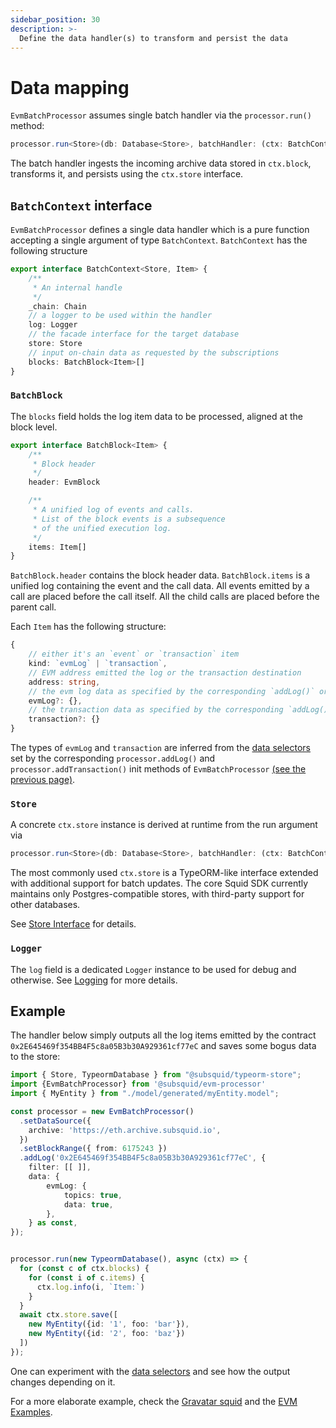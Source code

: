 ```yaml
---
sidebar_position: 30
description: >-
  Define the data handler(s) to transform and persist the data
---
```


# Data mapping


`EvmBatchProcessor` assumes single batch handler via the `processor.run()` method: 
```ts
processor.run<Store>(db: Database<Store>, batchHandler: (ctx: BatchContext<Store>) => Promise<void>)
```

The batch handler ingests the incoming archive data stored in `ctx.block`, transforms it, and persists using the `ctx.store` interface. 

## `BatchContext` interface

`EvmBatchProcessor` defines a single data handler which is a pure function accepting a single argument of type `BatchContext`. `BatchContext` has the following structure

```ts title="src/types/support.ts"
export interface BatchContext<Store, Item> {
    /**
     * An internal handle
     */
    _chain: Chain
    // a logger to be used within the handler
    log: Logger
    // the facade interface for the target database
    store: Store
    // input on-chain data as requested by the subscriptions
    blocks: BatchBlock<Item>[]
}
```

### `BatchBlock`

The `blocks` field holds the log item data to be processed, aligned at the block level.
```ts
export interface BatchBlock<Item> {
    /**
     * Block header
     */
    header: EvmBlock

    /**
     * A unified log of events and calls.
     * List of the block events is a subsequence 
     * of the unified execution log.
     */
    items: Item[]
}
```

`BatchBlock.header` contains the block header data. `BatchBlock.items` is a unified log containing the event and the call data.
All events emitted by a call are placed before the call itself. All the child calls are placed before the parent call.

Each `Item` has the following structure:
```ts
{ 
    // either it's an `event` or `transaction` item
    kind: `evmLog` | `transaction`,
    // EVM address emitted the log or the transaction destination
    address: string, 
    // the evm log data as specified by the corresponding `addLog()` or `addTransaction()` data selectors
    evmLog?: {},
    // the transaction data as specified by the corresponding `addLog()` or `addTransaction()` data selectors
    transaction?: {}
}
```

The types of `evmLog` and `transaction` are inferred from the [data selectors](/evm-indexing/configuration/#data-selectors) set by the corresponding `processor.addLog()` and `processor.addTransaction()` init methods of `EvmBatchProcessor` [(see the previous page)](/evm-indexing/configuration).


### `Store`

A concrete `ctx.store` instance is derived at runtime from the run argument via 

```ts
processor.run<Store>(db: Database<Store>, batchHandler: (ctx: BatchContext<Store>) => Promise<void>)
``` 
The most commonly used `ctx.store` is a TypeORM-like interface extended with additional support for batch updates. The core Squid SDK currently maintains only Postgres-compatible stores, with third-party support for other databases.

See [Store Interface](/substrate-indexing/store-interface) for details.

### `Logger`

The `log` field is a dedicated `Logger` instance to be used for debug and otherwise. See [Logging](/basics/logging) for more details.


## Example

The handler below simply outputs all the log items emitted by the contract `0x2E645469f354BB4F5c8a05B3b30A929361cf77eC` and saves some bogus data to the store:

```ts
import { Store, TypeormDatabase } from "@subsquid/typeorm-store";
import {EvmBatchProcessor} from '@subsquid/evm-processor'
import { MyEntity } from "./model/generated/myEntity.model";

const processor = new EvmBatchProcessor()
  .setDataSource({
    archive: 'https://eth.archive.subsquid.io',
  })
  .setBlockRange({ from: 6175243 })
  .addLog('0x2E645469f354BB4F5c8a05B3b30A929361cf77eC', {
    filter: [[ ]],
    data: {
        evmLog: {
            topics: true,
            data: true,
        },
    } as const,
});


processor.run(new TypeormDatabase(), async (ctx) => {
  for (const c of ctx.blocks) {
    for (const i of c.items) {
      ctx.log.info(i, `Item:`)
    }
  }
  await ctx.store.save([
    new MyEntity({id: '1', foo: 'bar'}), 
    new MyEntity({id: '2', foo: 'baz'})
  ])
});
```

One can experiment with the [data selectors](/evm-indexing/configuration#data-selectors) and see how the output changes depending on it.

For a more elaborate example, check the [Gravatar squid](https://github.com/subsquid/squid-evm-template/tree/gravatar-squid) and the [EVM Examples](/examples).
